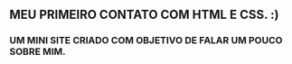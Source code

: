 ## MEU PRIMEIRO CONTATO COM HTML E CSS. :)
### UM MINI SITE CRIADO COM OBJETIVO DE FALAR UM POUCO SOBRE MIM.

